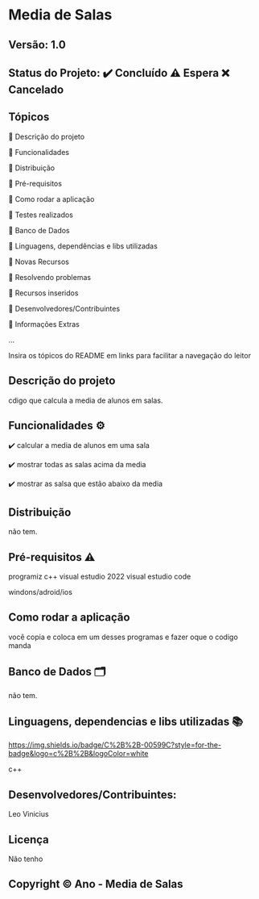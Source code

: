 # Media de Salas
## Versão: 1.0 
## Status do Projeto: ✔️ Concluído ⚠️ Espera ❌ Cancelado

## Tópicos
🔹 Descrição do projeto 

🔹 Funcionalidades

🔹 Distribuição

🔹 Pré-requisitos

🔹 Como rodar a aplicação

🔹 Testes realizados

🔹 Banco de Dados

🔹 Linguagens, dependências e libs utilizadas

🔹 Novas Recursos

🔹 Resolvendo problemas

🔹 Recursos inseridos 

🔹 Desenvolvedores/Contribuintes

🔹 Informações Extras


...

Insira os tópicos do README em links para facilitar a navegação do leitor

## Descrição do projeto
cdigo que calcula a media de alunos em salas.

## Funcionalidades ⚙️
✔️ calcular a media de alunos em uma sala

✔️ mostrar todas as salas acima da media

✔️ mostrar as salsa que estão abaixo da media

## Distribuição
não tem.

## Pré-requisitos ⚠️    
programiz c++
visual estudio 2022
visual estudio code

windons/adroid/ios

## Como rodar a aplicação 
você copia e coloca em um desses programas e fazer oque o codigo manda

## Banco de Dados 🗂️
não tem.

## Linguagens, dependencias e libs utilizadas 📚
https://img.shields.io/badge/C%2B%2B-00599C?style=for-the-badge&logo=c%2B%2B&logoColor=white

c++

## Desenvolvedores/Contribuintes:
Leo Vinicius

## Licença
Não tenho
## Copyright ©️ Ano - Media de Salas
